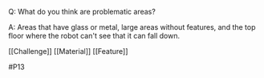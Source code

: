 Q: What do you think are problematic areas?

A: Areas that have glass or metal, large areas without features, and the top floor where the robot can't see that it can fall down.

[[Challenge]]
[[Material]]
[[Feature]]

#P13 
